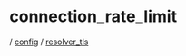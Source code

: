 # connection_rate_limit

/ [config](/reference/server-config/index.md) / [resolver_tls](/reference/server-config/config/resolver_tls/index.md) 

